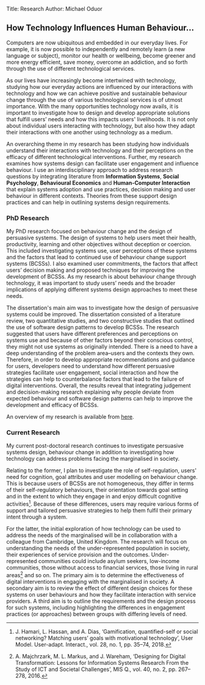 Title: Research
Author: Michael Oduor

## How Technology Influences Human Behaviour...
Computers are now ubiquitous and embedded in our everyday lives. For example, it is now possible to independently and remotely learn (a new language or subject), monitor our health or wellbeing, become greener and more energy efficient, save money, overcome an addiction, and so forth through the use of different technological services. 
 
As our lives have increasingly become intertwined with technology, studying how our everyday actions are influenced by our interactions with technology and how we can achieve positive and sustainable behaviour change through the use of various technological services is of utmost importance. With the many opportunities technology now avails, it is important to investigate how to design and develop appropriate solutions that fulfill users’ needs and how this impacts users' livelihoods. It is not only about individual users interacting with technology, but also how they adapt their interactions with one another using technology as a medium.

An overarching theme in my research has been studying how individuals understand their interactions with technology and their perceptions on the efficacy of different technological interventions. Further, my research examines how systems design can facilitate user engagement and influence behaviour. I use an interdisciplinary approach to address research questions by integrating literature from **Information Systems**, **Social Psychology**, **Behavioural Economics** and **Human-Computer Interaction** that explain systems adoption and use practices, decision making and user behaviour in different contexts. Theories from these support design practices and can help in outlining systems design requirements. 

### PhD Research
My PhD research focused on behaviour change and the design of persuasive systems. The design of systems to help users meet their health, productivity, learning and other objectives without deception or coercion. This included investigating systems use, user perceptions of these systems and the factors that lead to continued use of behaviour change support systems (BCSSs). I also examined user commitments, the factors that affect users’ decision making and proposed techniques for improving the development of BCSSs. As my research is about behaviour change through technology, it was important to study users’ needs and the broader implications of applying different systems design approaches to meet these needs. 

The dissertation's main aim was to investigate how the design of persuasive systems could be improved.  The dissertation consisted of a literature review, two quantitative studies, and two constructive studies that outlined the use of software design patterns to develop BCSSs.
The research suggested that users have different preferences and perceptions on systems use and because of other factors beyond their conscious control, they might not use systems as originally intended. There is a need to have a deep understanding of the problem area–users and the contexts they own. Therefore, in order to develop appropriate recommendations and guidance for users, developers need to understand how different persuasive strategies facilitate user engagement, social interaction and how the strategies can help to counterbalance factors that lead to the failure of digital interventions. Overall, the results reveal that integrating judgement and decision-making research explaining why people deviate from expected behaviour and software design patterns can help to improve the development and efficacy of BCSSs.  

An overview of my research is available from [here](https://www.oulu.fi/blogs/science-with-arctic-attitude/persuasive-systems).

### Current Research

My current post-doctoral research continues to investigate persuasive systems design, behaviour change in addition to investigating how technology can address problems facing the marginalised in society.

Relating to the former, I plan to investigate the role of self-regulation, users' need for cognition, goal attributes and user modelling  on behaviour change. This is because users of BCSSs are not homogeneous, they differ in terms of their self-regulatory behaviours, their orientation towards goal setting and in the extent to which they engage in and enjoy difficult cognitive activities[^1]. Because of these differences, users may require various forms of support and tailored persuasive strategies to help them fulfil their primary intent through a system.

For the latter, the initial exploration of how technology can be used to address the needs of the marginalised will be in collaboration with a colleague from Cambridge, United Kingdom. The research will focus on understanding the needs of the under-represented population in society, their experiences of service provision and the outcomes. Under-represented communities could include asylum seekers, low-income communities, those without access to financial services, those living in rural areas[^2] and so on. The primary aim is to determine the effectiveness of digital interventions in engaging with the marginalised in society. A secondary aim is to review the effect of different design choices for these systems on user behaviours and how they facilitate interaction with service providers. A third aim is to outline the requirements and the design process for such systems, including highlighting the differences in engagement practices (or approaches) between groups with differing levels of need.

[^1]: J. Hamari, L. Hassan, and A. Dias, ‘Gamification, quantified-self or social networking? Matching users’ goals with motivational technology’, User Model. User-adapt. Interact., vol. 28, no. 1, pp. 35–74, 2018.

[^2]: A. Majchrzark, M. L. Markus, and J. Wareham, ‘Designing for Digital Transformation: Lessons for Information Systems Research From the Study of ICT and Societal Challenges’, MIS Q., vol. 40, no. 2, pp. 267–278, 2016.





